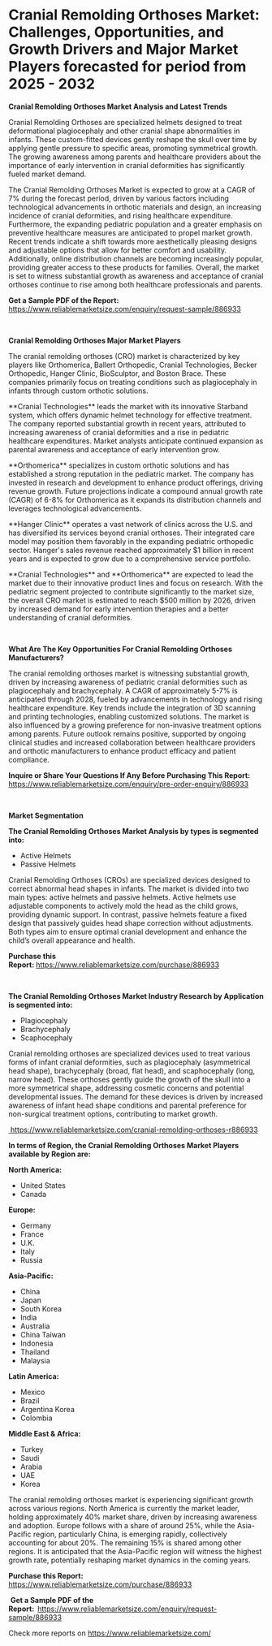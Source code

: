 <p><h1>Cranial Remolding Orthoses Market: Challenges, Opportunities, and Growth Drivers and Major Market Players forecasted for period from 2025 - 2032</h1></p><p><strong>Cranial Remolding Orthoses Market Analysis and Latest Trends</strong></p>
<p><p>Cranial Remolding Orthoses are specialized helmets designed to treat deformational plagiocephaly and other cranial shape abnormalities in infants. These custom-fitted devices gently reshape the skull over time by applying gentle pressure to specific areas, promoting symmetrical growth. The growing awareness among parents and healthcare providers about the importance of early intervention in cranial deformities has significantly fueled market demand.</p><p>The Cranial Remolding Orthoses Market is expected to grow at a CAGR of 7% during the forecast period, driven by various factors including technological advancements in orthotic materials and design, an increasing incidence of cranial deformities, and rising healthcare expenditure. Furthermore, the expanding pediatric population and a greater emphasis on preventive healthcare measures are anticipated to propel market growth. Recent trends indicate a shift towards more aesthetically pleasing designs and adjustable options that allow for better comfort and usability. Additionally, online distribution channels are becoming increasingly popular, providing greater access to these products for families. Overall, the market is set to witness substantial growth as awareness and acceptance of cranial orthoses continue to rise among both healthcare professionals and parents.</p></p>
<p><strong>Get a Sample PDF of the Report:&nbsp;</strong> <a href="https://www.reliablemarketsize.com/enquiry/request-sample/886933?utm_campaign=2337&utm_medium=2&utm_source=Github&utm_content=ia&utm_term=03032025&utm_id=cranial-remolding-orthoses">https://www.reliablemarketsize.com/enquiry/request-sample/886933</a></p>
<p>&nbsp;</p>
<p><strong>Cranial Remolding Orthoses Major Market Players</strong></p>
<p><p>The cranial remolding orthoses (CRO) market is characterized by key players like Orthomerica, Ballert Orthopedic, Cranial Technologies, Becker Orthopedic, Hanger Clinic, BioSculptor, and Boston Brace. These companies primarily focus on treating conditions such as plagiocephaly in infants through custom orthotic solutions.</p><p>**Cranial Technologies** leads the market with its innovative Starband system, which offers dynamic helmet technology for effective treatment. The company reported substantial growth in recent years, attributed to increasing awareness of cranial deformities and a rise in pediatric healthcare expenditures. Market analysts anticipate continued expansion as parental awareness and acceptance of early intervention grow.</p><p>**Orthomerica** specializes in custom orthotic solutions and has established a strong reputation in the pediatric market. The company has invested in research and development to enhance product offerings, driving revenue growth. Future projections indicate a compound annual growth rate (CAGR) of 6-8% for Orthomerica as it expands its distribution channels and leverages technological advancements.</p><p>**Hanger Clinic** operates a vast network of clinics across the U.S. and has diversified its services beyond cranial orthoses. Their integrated care model may position them favorably in the expanding pediatric orthopedic sector. Hanger's sales revenue reached approximately $1 billion in recent years and is expected to grow due to a comprehensive service portfolio.</p><p>**Cranial Technologies** and **Orthomerica** are expected to lead the market due to their innovative product lines and focus on research. With the pediatric segment projected to contribute significantly to the market size, the overall CRO market is estimated to reach $500 million by 2026, driven by increased demand for early intervention therapies and a better understanding of cranial deformities.</p></p>
<p>&nbsp;</p>
<p><strong>What Are The Key Opportunities For Cranial Remolding Orthoses Manufacturers?</strong></p>
<p><p>The cranial remolding orthoses market is witnessing substantial growth, driven by increasing awareness of pediatric cranial deformities such as plagiocephaly and brachycephaly. A CAGR of approximately 5-7% is anticipated through 2028, fueled by advancements in technology and rising healthcare expenditure. Key trends include the integration of 3D scanning and printing technologies, enabling customized solutions. The market is also influenced by a growing preference for non-invasive treatment options among parents. Future outlook remains positive, supported by ongoing clinical studies and increased collaboration between healthcare providers and orthotic manufacturers to enhance product efficacy and patient compliance.</p></p>
<p><strong>Inquire or Share Your Questions If Any Before Purchasing This Report:</strong> <a href="https://www.reliablemarketsize.com/enquiry/pre-order-enquiry/886933?utm_campaign=2337&utm_medium=2&utm_source=Github&utm_content=ia&utm_term=03032025&utm_id=cranial-remolding-orthoses">https://www.reliablemarketsize.com/enquiry/pre-order-enquiry/886933</a></p>
<p>&nbsp;</p>
<p><strong>Market Segmentation</strong></p>
<p><strong>The Cranial Remolding Orthoses Market Analysis by types is segmented into:</strong></p>
<p><ul><li>Active Helmets</li><li>Passive Helmets</li></ul></p>
<p><p>Cranial Remolding Orthoses (CROs) are specialized devices designed to correct abnormal head shapes in infants. The market is divided into two main types: active helmets and passive helmets. Active helmets use adjustable components to actively mold the head as the child grows, providing dynamic support. In contrast, passive helmets feature a fixed design that passively guides head shape correction without adjustments. Both types aim to ensure optimal cranial development and enhance the child’s overall appearance and health.</p></p>
<p><strong>Purchase this Report:&nbsp;</strong><a href="https://www.reliablemarketsize.com/purchase/886933?utm_campaign=2337&utm_medium=2&utm_source=Github&utm_content=ia&utm_term=03032025&utm_id=cranial-remolding-orthoses">https://www.reliablemarketsize.com/purchase/886933</a></p>
<p>&nbsp;</p>
<p><strong>The Cranial Remolding Orthoses Market Industry Research by Application is segmented into:</strong></p>
<p><ul><li>Plagiocephaly</li><li>Brachycephaly</li><li>Scaphocephaly</li></ul></p>
<p><p>Cranial remolding orthoses are specialized devices used to treat various forms of infant cranial deformities, such as plagiocephaly (asymmetrical head shape), brachycephaly (broad, flat head), and scaphocephaly (long, narrow head). These orthoses gently guide the growth of the skull into a more symmetrical shape, addressing cosmetic concerns and potential developmental issues. The demand for these devices is driven by increased awareness of infant head shape conditions and parental preference for non-surgical treatment options, contributing to market growth.</p></p>
<p><a href="https://www.reliablemarketsize.com/cranial-remolding-orthoses-r886933?utm_campaign=2337&utm_medium=2&utm_source=Github&utm_content=ia&utm_term=03032025&utm_id=cranial-remolding-orthoses">&nbsp;https://www.reliablemarketsize.com/cranial-remolding-orthoses-r886933</a></p>
<p><strong>In terms of Region, the Cranial Remolding Orthoses Market Players available by Region are:</strong></p>
<p>
    <p> <strong> North America: </strong>
        <ul>
            <li>United States</li>
            <li>Canada</li>
        </ul>
        </p> 
    <p> <strong> Europe: </strong>
        <ul>
            <li>Germany</li>
            <li>France</li>
            <li>U.K.</li>
            <li>Italy</li>
            <li>Russia</li>
        </ul>
        </p> 
    <p> <strong> Asia-Pacific: </strong>
        <ul>
            <li>China</li>
            <li>Japan</li>
            <li>South Korea</li>
            <li>India</li>
            <li>Australia</li>
            <li>China Taiwan</li>
            <li>Indonesia</li>
            <li>Thailand</li>
            <li>Malaysia</li>
        </ul>
        </p> 
    <p> <strong> Latin America: </strong>
        <ul>
            <li>Mexico</li>
            <li>Brazil</li>
            <li>Argentina Korea</li>
            <li>Colombia</li>
        </ul>
        </p> 
    <p> <strong> Middle East & Africa: </strong>
        <ul>
            <li>Turkey</li>
            <li>Saudi</li>
            <li>Arabia</li>
            <li>UAE</li>
            <li>Korea</li>
        </ul>
    </p>
    </p>
<p><p>The cranial remolding orthoses market is experiencing significant growth across various regions. North America is currently the market leader, holding approximately 40% market share, driven by increasing awareness and adoption. Europe follows with a share of around 25%, while the Asia-Pacific region, particularly China, is emerging rapidly, collectively accounting for about 20%. The remaining 15% is shared among other regions. It is anticipated that the Asia-Pacific region will witness the highest growth rate, potentially reshaping market dynamics in the coming years.</p></p>
<p><strong>Purchase this Report: </strong><a href="https://www.reliablemarketsize.com/purchase/886933?utm_campaign=2337&utm_medium=2&utm_source=Github&utm_content=ia&utm_term=03032025&utm_id=cranial-remolding-orthoses">https://www.reliablemarketsize.com/purchase/886933</a></p>
<p>&nbsp;<strong>Get a Sample PDF of the Report:&nbsp;&nbsp;</strong><a href="https://www.reliablemarketsize.com/enquiry/request-sample/886933?utm_campaign=2337&utm_medium=2&utm_source=Github&utm_content=ia&utm_term=03032025&utm_id=cranial-remolding-orthoses">https://www.reliablemarketsize.com/enquiry/request-sample/886933</a></p>
<p><strong></strong></p>
<p>Check more reports on <a href="https://www.reliablemarketsize.com/?utm_campaign=2337&utm_medium=2&utm_source=Github&utm_content=ia&utm_term=03032025&utm_id=cranial-remolding-orthoses">https://www.reliablemarketsize.com/</a></p>